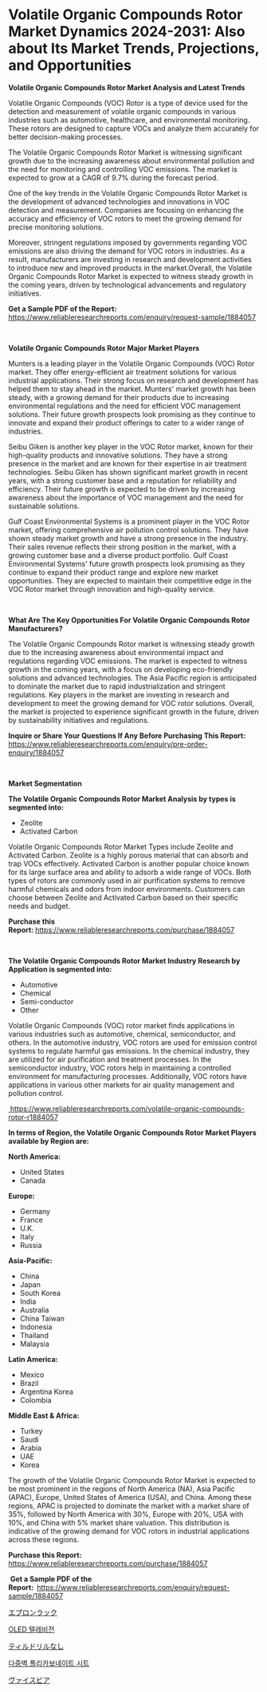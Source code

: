 <p><h1>Volatile Organic Compounds Rotor Market Dynamics 2024-2031: Also about Its Market Trends, Projections, and Opportunities</h1></p><p><strong>Volatile Organic Compounds Rotor Market Analysis and Latest Trends</strong></p>
<p><p>Volatile Organic Compounds (VOC) Rotor is a type of device used for the detection and measurement of volatile organic compounds in various industries such as automotive, healthcare, and environmental monitoring. These rotors are designed to capture VOCs and analyze them accurately for better decision-making processes.</p><p>The Volatile Organic Compounds Rotor Market is witnessing significant growth due to the increasing awareness about environmental pollution and the need for monitoring and controlling VOC emissions. The market is expected to grow at a CAGR of 9.7% during the forecast period.</p><p>One of the key trends in the Volatile Organic Compounds Rotor Market is the development of advanced technologies and innovations in VOC detection and measurement. Companies are focusing on enhancing the accuracy and efficiency of VOC rotors to meet the growing demand for precise monitoring solutions.</p><p>Moreover, stringent regulations imposed by governments regarding VOC emissions are also driving the demand for VOC rotors in industries. As a result, manufacturers are investing in research and development activities to introduce new and improved products in the market.Overall, the Volatile Organic Compounds Rotor Market is expected to witness steady growth in the coming years, driven by technological advancements and regulatory initiatives.</p></p>
<p><strong>Get a Sample PDF of the Report:&nbsp;</strong> <a href="https://www.reliableresearchreports.com/enquiry/request-sample/1884057">https://www.reliableresearchreports.com/enquiry/request-sample/1884057</a></p>
<p>&nbsp;</p>
<p><strong>Volatile Organic Compounds Rotor Major Market Players</strong></p>
<p><p>Munters is a leading player in the Volatile Organic Compounds (VOC) Rotor market. They offer energy-efficient air treatment solutions for various industrial applications. Their strong focus on research and development has helped them to stay ahead in the market. Munters' market growth has been steady, with a growing demand for their products due to increasing environmental regulations and the need for efficient VOC management solutions. Their future growth prospects look promising as they continue to innovate and expand their product offerings to cater to a wider range of industries.</p><p>Seibu Giken is another key player in the VOC Rotor market, known for their high-quality products and innovative solutions. They have a strong presence in the market and are known for their expertise in air treatment technologies. Seibu Giken has shown significant market growth in recent years, with a strong customer base and a reputation for reliability and efficiency. Their future growth is expected to be driven by increasing awareness about the importance of VOC management and the need for sustainable solutions.</p><p>Gulf Coast Environmental Systems is a prominent player in the VOC Rotor market, offering comprehensive air pollution control solutions. They have shown steady market growth and have a strong presence in the industry. Their sales revenue reflects their strong position in the market, with a growing customer base and a diverse product portfolio. Gulf Coast Environmental Systems' future growth prospects look promising as they continue to expand their product range and explore new market opportunities. They are expected to maintain their competitive edge in the VOC Rotor market through innovation and high-quality service.</p></p>
<p>&nbsp;</p>
<p><strong>What Are The Key Opportunities For Volatile Organic Compounds Rotor Manufacturers?</strong></p>
<p><p>The Volatile Organic Compounds Rotor market is witnessing steady growth due to the increasing awareness about environmental impact and regulations regarding VOC emissions. The market is expected to witness growth in the coming years, with a focus on developing eco-friendly solutions and advanced technologies. The Asia Pacific region is anticipated to dominate the market due to rapid industrialization and stringent regulations. Key players in the market are investing in research and development to meet the growing demand for VOC rotor solutions. Overall, the market is projected to experience significant growth in the future, driven by sustainability initiatives and regulations.</p></p>
<p><strong>Inquire or Share Your Questions If Any Before Purchasing This Report:</strong> <a href="https://www.reliableresearchreports.com/enquiry/pre-order-enquiry/1884057">https://www.reliableresearchreports.com/enquiry/pre-order-enquiry/1884057</a></p>
<p>&nbsp;</p>
<p><strong>Market Segmentation</strong></p>
<p><strong>The Volatile Organic Compounds Rotor Market Analysis by types is segmented into:</strong></p>
<p><ul><li>Zeolite</li><li>Activated Carbon</li></ul></p>
<p><p>Volatile Organic Compounds Rotor Market Types include Zeolite and Activated Carbon. Zeolite is a highly porous material that can absorb and trap VOCs effectively. Activated Carbon is another popular choice known for its large surface area and ability to adsorb a wide range of VOCs. Both types of rotors are commonly used in air purification systems to remove harmful chemicals and odors from indoor environments. Customers can choose between Zeolite and Activated Carbon based on their specific needs and budget.</p></p>
<p><strong>Purchase this Report:&nbsp;</strong><a href="https://www.reliableresearchreports.com/purchase/1884057">https://www.reliableresearchreports.com/purchase/1884057</a></p>
<p>&nbsp;</p>
<p><strong>The Volatile Organic Compounds Rotor Market Industry Research by Application is segmented into:</strong></p>
<p><ul><li>Automotive</li><li>Chemical</li><li>Semi-conductor</li><li>Other</li></ul></p>
<p><p>Volatile Organic Compounds (VOC) rotor market finds applications in various industries such as automotive, chemical, semiconductor, and others. In the automotive industry, VOC rotors are used for emission control systems to regulate harmful gas emissions. In the chemical industry, they are utilized for air purification and treatment processes. In the semiconductor industry, VOC rotors help in maintaining a controlled environment for manufacturing processes. Additionally, VOC rotors have applications in various other markets for air quality management and pollution control.</p></p>
<p><a href="https://www.reliableresearchreports.com/volatile-organic-compounds-rotor-r1884057">&nbsp;https://www.reliableresearchreports.com/volatile-organic-compounds-rotor-r1884057</a></p>
<p><strong>In terms of Region, the Volatile Organic Compounds Rotor Market Players available by Region are:</strong></p>
<p>
    <p> <strong> North America: </strong>
        <ul>
            <li>United States</li>
            <li>Canada</li>
        </ul>
        </p> 
    <p> <strong> Europe: </strong>
        <ul>
            <li>Germany</li>
            <li>France</li>
            <li>U.K.</li>
            <li>Italy</li>
            <li>Russia</li>
        </ul>
        </p> 
    <p> <strong> Asia-Pacific: </strong>
        <ul>
            <li>China</li>
            <li>Japan</li>
            <li>South Korea</li>
            <li>India</li>
            <li>Australia</li>
            <li>China Taiwan</li>
            <li>Indonesia</li>
            <li>Thailand</li>
            <li>Malaysia</li>
        </ul>
        </p> 
    <p> <strong> Latin America: </strong>
        <ul>
            <li>Mexico</li>
            <li>Brazil</li>
            <li>Argentina Korea</li>
            <li>Colombia</li>
        </ul>
        </p> 
    <p> <strong> Middle East & Africa: </strong>
        <ul>
            <li>Turkey</li>
            <li>Saudi</li>
            <li>Arabia</li>
            <li>UAE</li>
            <li>Korea</li>
        </ul>
    </p>
    </p>
<p><p>The growth of the Volatile Organic Compounds Rotor Market is expected to be most prominent in the regions of North America (NA), Asia Pacific (APAC), Europe, United States of America (USA), and China. Among these regions, APAC is projected to dominate the market with a market share of 35%, followed by North America with 30%, Europe with 20%, USA with 10%, and China with 5% market share valuation. This distribution is indicative of the growing demand for VOC rotors in industrial applications across these regions.</p></p>
<p><strong>Purchase this Report: </strong><a href="https://www.reliableresearchreports.com/purchase/1884057">https://www.reliableresearchreports.com/purchase/1884057</a></p>
<p>&nbsp;<strong>Get a Sample PDF of the Report:&nbsp;&nbsp;</strong><a href="https://www.reliableresearchreports.com/enquiry/request-sample/1884057">https://www.reliableresearchreports.com/enquiry/request-sample/1884057</a></p>
<p><strong></strong></p>
<p><p><a href="https://medium.com/@kimalker_178/%E3%82%A8%E3%83%97%E3%83%AD%E3%83%B3%E3%83%A9%E3%83%83%E3%82%AF%E5%B8%82%E5%A0%B4-%E5%B8%82%E5%A0%B4%E3%82%B7%E3%82%A7%E3%82%A2-%E5%B8%82%E5%A0%B4%E5%8B%95%E5%90%91-%E3%81%8A%E3%82%88%E3%81%B3%E5%B0%86%E6%9D%A5%E3%81%AE%E6%88%90%E9%95%B7%E3%82%92%E6%8E%A2%E3%82%8B-7c84609cf40a">エプロンラック</a></p><p><a href="https://medium.com/@brianankunding2022/oled-tv-%EC%8B%9C%EC%9E%A5-%EC%A2%85%EB%A5%98-%EC%9D%91%EC%9A%A9-%EB%B0%8F-%EC%A7%80%EB%A6%AC%EC%A0%81%EC%9D%B8-%EB%A9%B4%EC%97%90%EC%84%9C%EC%9D%98-%ED%8F%AC%EA%B4%84%EC%A0%81%EC%9D%B8-%ED%8F%89%EA%B0%80-d4d778a7ecfc">OLED 텔레비전</a></p><p><a href="https://github.com/tubbs463/Market-Research-Report-List-1/blob/main/617033344447.md">ティルドリルなし</a></p><p><a href="https://medium.com/@karenburke2009/2024%EB%85%84%EB%B6%80%ED%84%B0-2031%EB%85%84%EA%B9%8C%EC%A7%80%EC%9D%98-multiwall-%ED%8F%B4%EB%A6%AC%EC%B9%B4%EB%B3%B4%EB%84%A4%EC%9D%B4%ED%8A%B8-%EC%8B%9C%ED%8A%B8-%EC%8B%9C%EC%9E%A5-%EB%8F%99%ED%96%A5-%EB%B0%8F-%EC%8B%9C%EC%9E%A5-%EB%B6%84%EC%84%9D%EC%9D%84-%EC%98%88%EC%B8%A1%ED%95%A9%EB%8B%88%EB%8B%A4-0ef85f3c87bd">다중벽 폴리카보네이트 시트</a></p><p><a href="https://medium.com/@jack3lambert/%E3%83%B4%E3%82%A1%E3%82%A4%E3%82%B9%E3%83%93%E3%83%BC%E3%83%AB%E5%B8%82%E5%A0%B4%E3%81%AE%E6%B4%9E%E5%AF%9F-%E5%B8%82%E5%A0%B4%E3%83%88%E3%83%AC%E3%83%B3%E3%83%89-%E6%88%90%E9%95%B7-2024%E5%B9%B4%E3%81%8B%E3%82%892031%E5%B9%B4%E3%81%BE%E3%81%A7%E3%81%AE%E4%BA%88%E6%B8%AC-6a061743651e">ヴァイスビア</a></p></p>